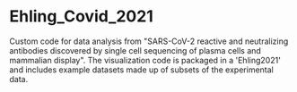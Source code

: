 # Ehling_Covid_2021

Custom code for data analysis from "SARS-CoV-2 reactive and neutralizing antibodies discovered by single cell sequencing of plasma cells and mammalian display". The visualization code is packaged in a 'Ehling2021' and includes example datasets made up of subsets of the experimental data.

